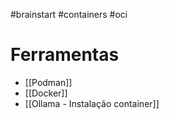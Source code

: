  #brainstart #containers #oci

# Ferramentas
- [[Podman]]
- [[Docker]]
- [[Ollama - Instalação container]]
